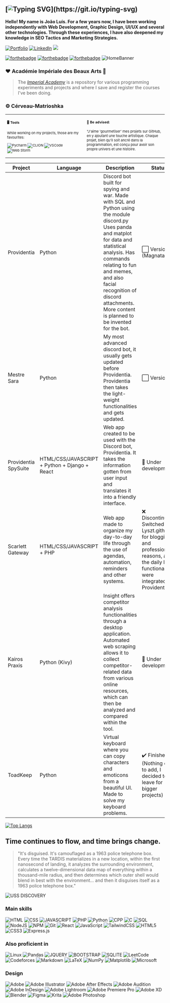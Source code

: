 
[![Typing SVG](https://readme-typing-svg.demolab.com?font=Fira+Code&weight=610&size=30&pause=1000&color=1cbab2&width=435&lines=PERFER+ET+OBDURA;%E2%80%94+DOLOR+HIC+TIBI+PRODERIT+OLIM.)](https://git.io/typing-svg)
---
**Hello! My name is João Luís. For a few years now, I have been working independently with Web Development, Graphic Design, UI/UX and several other technologies. Through these experiences, I have also deepened my knowledge in SEO Tactics and Marketing Strategies.**

[![Portfolio](https://img.shields.io/badge/Portfolio-%23000000.svg?style=for-the-badge&logo=firefox&logoColor=#FF7139)](https://lyszt.github.io) [![LinkedIn](https://img.shields.io/badge/linkedin-%230077B5.svg?style=for-the-badge&logo=linkedin&logoColor=white)](https://www.linkedin.com/in/lyszt/)
![](https://komarev.com/ghpvc/?username=lyszt&style=flat-square)

[![forthebadge](https://forthebadge.com/images/badges/uses-brains.svg)](https://forthebadge.com)
[![forthebadge](https://forthebadge.com/images/badges/built-with-resentment.svg)](https://forthebadge.com)
[![forthebadge](https://forthebadge.com/images/badges/compatibility-club-penguin.svg)](https://forthebadge.com)
![HomeBanner](https://i.imgur.com/yyesY5x.png)

### ❤️ Académie Impériale des Beaux Arts 💙
> The [*Imperial Academy*](https://github.com/lyszt/Academie-de-Lyszt) is a repository for various programming experiments and projects and where I save and register the courses I've been doing. 

### ⚙️ Cérveau-Matrioshka 

<div class="table-devenvironment">
  <table style="font-size: 11px">
  <tr>
  <td valign="top" width="50%">

#### 🖥️ Tools 

While working on my projects, those are my favourites:

  ![Pycharm](https://img.shields.io/badge/PyCharm-000000.svg?&style=for-the-badge&logo=PyCharm&logoColor=white)
  ![CLION](https://img.shields.io/badge/CLion-000000?style=for-the-badge&logo=clion&logoColor=white)
  ![VSCode](https://img.shields.io/badge/Visual_Studio-5C2D91?style=for-the-badge&logo=visual%20studio&logoColor=white)
  ![Web Storm](https://img.shields.io/badge/WebStorm-000000?style=for-the-badge&logo=WebStorm&logoColor=white)

  </td>
  <td valign="top" width="50%">

#### 🐧 Be advised:

"J'aime 'gourmetiser' mes projets sur GitHub, en y ajoutant une touche artistique. Chaque projet, bien qu'il soit ancré dans la programmation, est conçu pour avoir son propre univers et une histoire.

  </td>
  </tr>
  </table>
</div>

Project | Language | Description | Status | 
--- | --- | --- | --- |
Providentia | Python |  Discord bot built for spying and war. Made with SQL and Python using the module discord.py  Uses panda and matplot for data and statistical analysis. Has commands relating to fun and memes, and also facial recognition of discord attachments. More content is planned to be invented for the bot. | ⬜ Version 3 (Magnata)
Mestre Sara | Python | My most advanced discord bot, it usually gets updated before Providentia. Providentia then takes the light-weight functionalities and gets updated. | ⬜ Version 1
Providentia SpySuite | HTML/CSS/JAVASCRIPT + Python + Django + React | Web app created to be used with the Discord bot, Providentia. It takes the information gotten from user input and translates it into a friendly interface. | 🔨 Under development
Scarlett Gateway | HTML/CSS/JAVASCRIPT + PHP | Web app made to organize my day-to-day life through the use of agendas, automation, reminders and other systems. | ❌ Discontinued. Switched for Lyszt.github.io for blogging and professional reasons, and the daily life functionalities were integrated into Providentia. 
Kairos Praxis | Python (Kivy) |  Insight offers competitor analysis functionalities through a desktop application. Automated web scraping allows it to collect competitor-related data from various online resources, which can then be analyzed and compared within the tool.  | 🔨 Under development
ToadKeep | Python |  Virtual keyboard where you can copy characters and emoticons from a beautiful UI. Made to solve my keyboard problems. | ✔️ Finished. (Nothing else to add, I decided to leave for bigger projects)


[![Top Langs](https://github-readme-stats.vercel.app/api/top-langs/?username=lyszt&layout=donut)](https://github.com/anuraghazra/github-readme-stats)


## Time continues to flow, and time brings change.

> "It's disguised. It's camouflaged as a 1963 police telephone box. Every time the TARDIS materializes in a new location, within the first nanosecond of landing, it analyzes the surrounding environment, calculates a twelve-dimensional data map of everything within a thousand-mile radius, and then determines which outer shell would blend in best with the environment... and then it disguises itself as a 1963 police telephone box."

![USS DISCOVERY](https://i.pinimg.com/originals/e8/2b/58/e82b5863ec12f26819491a38095bb880.gif)


### Main skills

![HTML](https://img.shields.io/badge/HTML-239120?style=for-the-badge&logo=html5&logoColor=white)
![CSS](https://img.shields.io/badge/CSS-239120?&style=for-the-badge&logo=css3&logoColor=white)
![JAVASCRIPT](https://img.shields.io/badge/JavaScript-F7DF1E?style=for-the-badge&logo=javascript&logoColor=black)
![PHP](https://img.shields.io/badge/PHP-777BB4?style=for-the-badge&logo=php&logoColor=white)
![Python](https://img.shields.io/badge/Python-3776AB?style=for-the-badge&logo=python&logoColor=white)
![CPP](https://img.shields.io/badge/C%2B%2B-00599C?style=for-the-badge&logo=c%2B%2B&logoColor=white)
![C](https://img.shields.io/badge/C-00000F?style=for-the-badge&logo=C&logoColor=white)
![SQL](https://img.shields.io/badge/MySQL-00000F?style=for-the-badge&logo=mysql&logoColor=white)
![NodeJS](https://img.shields.io/badge/node.js-6DA55F?style=for-the-badge&logo=node.js&logoColor=white)
![NPM](https://img.shields.io/badge/NPM-%23CB3837.svg?style=for-the-badge&logo=npm&logoColor=white)
![Git](https://img.shields.io/badge/git-%23F05033.svg?style=for-the-badge&logo=git&logoColor=white)
![React](https://img.shields.io/badge/react-%2320232a.svg?style=for-the-badge&logo=react&logoColor=%2361DAFB)
![JavaScript](https://img.shields.io/badge/javascript-%23323330.svg?style=for-the-badge&logo=javascript&logoColor=%23F7DF1E)
![TailwindCSS](https://img.shields.io/badge/tailwindcss-%2338B2AC.svg?style=for-the-badge&logo=tailwind-css&logoColor=white)
![HTML5](https://img.shields.io/badge/html5-%23E34F26.svg?style=for-the-badge&logo=html5&logoColor=white)
![CSS3](https://img.shields.io/badge/css3-%231572B6.svg?style=for-the-badge&logo=css3&logoColor=white)
![Express.js](https://img.shields.io/badge/express.js-%23404d59.svg?style=for-the-badge&logo=express&logoColor=%2361DAFB)

### Also proficient in

![Linux](https://img.shields.io/badge/Linux-FCC624?style=for-the-badge&logo=linux&logoColor=black)
![Pandas](https://img.shields.io/badge/pandas-%23150458.svg?style=for-the-badge&logo=pandas&logoColor=white)
![JQUERY](https://img.shields.io/badge/jQuery-0769AD?style=for-the-badge&logo=jquery&logoColor=white)
![BOOTSTRAP](https://img.shields.io/badge/Bootstrap-563D7C?style=for-the-badge&logo=bootstrap&logoColor=white)
![SQLITE](https://img.shields.io/badge/SQLite-07405E?style=for-the-badge&logo=sqlite&logoColor=white)
![LeetCode](https://img.shields.io/badge/LeetCode-000000?style=for-the-badge&logo=LeetCode&logoColor=#d16c06)
![Codeforces](https://img.shields.io/badge/Codeforces-445f9d?style=for-the-badge&logo=Codeforces&logoColor=white)
![Markdown](https://img.shields.io/badge/markdown-%23000000.svg?style=for-the-badge&logo=markdown&logoColor=white)
![LaTeX](https://img.shields.io/badge/latex-%23008080.svg?style=for-the-badge&logo=latex&logoColor=white)
![NumPy](https://img.shields.io/badge/numpy-%23013243.svg?style=for-the-badge&logo=numpy&logoColor=white)
![Matplotlib](https://img.shields.io/badge/Matplotlib-%23ffffff.svg?style=for-the-badge&logo=Matplotlib&logoColor=black)
![Microsoft](https://img.shields.io/badge/Microsoft-0078D4?style=for-the-badge&logo=microsoft&logoColor=white)

### Design
![Adobe](https://img.shields.io/badge/adobe-%23FF0000.svg?style=for-the-badge&logo=adobe&logoColor=white)
![Adobe Illustrator](https://img.shields.io/badge/adobe%20illustrator-%23FF9A00.svg?style=for-the-badge&logo=adobe%20illustrator&logoColor=white)
![Adobe After Effects](https://img.shields.io/badge/Adobe%20After%20Effects-9999FF.svg?style=for-the-badge&logo=Adobe%20After%20Effects&logoColor=white)
![Adobe Audition](https://img.shields.io/badge/Adobe%20Audition-9999FF.svg?style=for-the-badge&logo=Adobe%20Audition&logoColor=white)
![Adobe InDesign](https://img.shields.io/badge/Adobe%20InDesign-49021F?style=for-the-badge&logo=adobeindesign&logoColor=white)
![Adobe Lightroom](https://img.shields.io/badge/Adobe%20Lightroom-31A8FF.svg?style=for-the-badge&logo=Adobe%20Lightroom&logoColor=white)
![Adobe Premiere Pro](https://img.shields.io/badge/Adobe%20Premiere%20Pro-9999FF.svg?style=for-the-badge&logo=Adobe%20Premiere%20Pro&logoColor=white)
![Adobe XD](https://img.shields.io/badge/Adobe%20XD-470137?style=for-the-badge&logo=Adobe%20XD&logoColor=#FF61F6)
![Blender](https://img.shields.io/badge/blender-%23F5792A.svg?style=for-the-badge&logo=blender&logoColor=white)
![Figma](https://img.shields.io/badge/figma-%23F24E1E.svg?style=for-the-badge&logo=figma&logoColor=white)
![Krita](https://img.shields.io/badge/Krita-203759?style=for-the-badge&logo=krita&logoColor=EEF37B)
![Adobe Photoshop](https://img.shields.io/badge/adobe%20photoshop-%2331A8FF.svg?style=for-the-badge&logo=adobe%20photoshop&logoColor=white)




